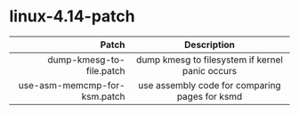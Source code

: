 # linux-4.14-patch
| Patch | Description |
| -: | :-: |
| dump-kmesg-to-file.patch | dump kmesg to filesystem if kernel panic occurs |
| use-asm-memcmp-for-ksm.patch | use assembly code for comparing pages for ksmd |